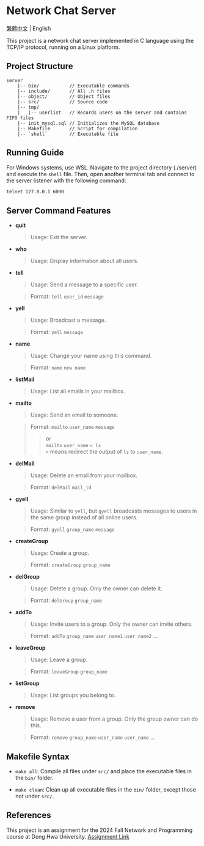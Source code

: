 # Network Chat Server

[繁體中文](README_TW.md) | English

This project is a network chat server implemented in C language using the TCP/IP protocol, running on a Linux platform.

## Project Structure

```
server
    |-- bin/           // Executable commands
    |-- include/       // All .h files
    |-- object/        // Object files
    |-- src/           // Source code
    |-- tmp/
    |   |-- userlist   // Records users on the server and contains FIFO files
    |-- init_mysql.sql // Initializes the MySQL database
    |-- Makefile       // Script for compilation
    |-- `shell`        // Executable file
```

## Running Guide

For Windows systems, use WSL. Navigate to the project directory (./server) and execute the `shell` file. Then, open another terminal tab and connect to the server listener with the following command:

```bash
telnet 127.0.0.1 6000
```

## Server Command Features

- **quit**

    > Usage: Exit the server.

- **who**

    > Usage: Display information about all users.

- **tell**

    > Usage: Send a message to a specific user.  

    > Format: `tell` `user_id` `message`

- **yell**

    > Usage: Broadcast a message.  

    > Format: `yell` `message`

- **name**

    > Usage: Change your name using this command.  

    > Format: `name` `new name`

- **listMail**

    > Usage: List all emails in your mailbox.  

- **mailto**

    > Usage: Send an email to someone.  

    > Format: 
    > `mailto` `user_name` `message`
    >> or  
    >> `mailto` `user_name` `< ls`  
    >> `<` means redirect the output of `ls` to `user_name`.

- **delMail**

    > Usage: Delete an email from your mailbox.  

    > Format: `delMail` `mail_id`

- **gyell**

    > Usage: Similar to `yell`, but `gyell` broadcasts messages to users in the same group instead of all online users.  

    > Format: `gyell` `group_name` `message`

- **createGroup**

    > Usage: Create a group.  

    > Format: `createGroup` `group_name`

- **delGroup**

    > Usage: Delete a group. Only the owner can delete it.  

    > Format: `delGroup` `group_name`

- **addTo**

    > Usage: Invite users to a group. Only the owner can invite others.  

    > Format: `addTo` `group_name` `user_name1` `user_name2` …  

- **leaveGroup**

    > Usage: Leave a group.  

    > Format: `leaveGroup` `group_name`

- **listGroup**

    > Usage: List groups you belong to.  

- **remove**

    > Usage: Remove a user from a group. Only the group owner can do this.  

    > Format: `remove` `group_name` `user_name` `user_name` …  

## Makefile Syntax

- `make all`: Compile all files under `src/` and place the executable files in the `bin/` folder.

- `make clean`: Clean up all executable files in the `bin/` folder, except those not under `src/`.

## References

This project is an assignment for the 2024 Fall Network and Programming course at Dong Hwa University. [Assignment Link](https://hackmd.io/@chtsai/networkProgramming)
